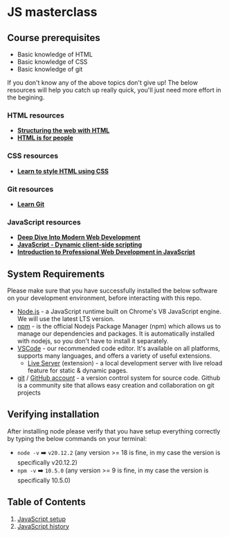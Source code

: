 # JS masterclass

## Course prerequisites

- Basic knowledge of HTML
- Basic knowledge of CSS
- Basic knowledge of git

If you don't know any of the above topics don't give up! The below resources will help you catch up really quick, you'll just need more effort in the begining.

### HTML resources

- [**Structuring the web with HTML**](https://developer.mozilla.org/en-US/docs/Learn/HTML)
- [**HTML is for people**](https://htmlforpeople.com/)

### CSS resources

- [**Learn to style HTML using CSS**](https://developer.mozilla.org/en-US/docs/Learn/CSS)

### Git resources

- [**Learn Git**](https://www.boot.dev/courses/learn-git)

### JavaScript resources

- [**Deep Dive Into Modern Web Development**](https://fullstackopen.com/en/)
- [**JavaScript - Dynamic client-side scripting**](https://developer.mozilla.org/en-US/docs/Learn/JavaScript)
- [**Introduction to Professional Web Development in JavaScript**](https://education.launchcode.org/js-independent-track/index-full.html)

## System Requirements

Please make sure that you have successfully installed the below software on your development environment, before interacting with this repo.

- [Node.js](https://nodejs.org/) - a JavaScript runtime built on Chrome's V8 JavaScript engine. We will use the latest LTS version.
- [npm](https://www.npmjs.com/) - is the official Nodejs Package Manager (npm) which allows us to manage our dependencies and packages. It is automatically installed with nodejs, so you don't have to install it separately.
- [VSCode](https://code.visualstudio.com/) - our recommended code editor. It's available on all platforms, supports many languages, and offers a variety of useful extensions.
  - [Live Server](https://marketplace.visualstudio.com/items?itemName=ritwickdey.LiveServer) (extension) - a local development server with live reload feature for static & dynamic pages.
- [git](https://git-scm.com/) / [GitHub account](https://github.com/) - a version control system for source code. Github is a community site that allows easy creation and collaboration on git projects

## Verifying installation

After installing node please verify that you have setup everything correctly by typing the below commands on your terminal:

- `node -v` ➡️ `v20.12.2` (any version >= 18 is fine, in my case the version is specifically v20.12.2)
- `npm -v` ➡️ `10.5.0` (any version >= 9 is fine, in my case the version is specifically 10.5.0)

## Table of Contents

1.  [JavaScript setup](https://github.com/tsevdos/js-masterclass/tree/main/01-setup)
2.  [JavaScript history](https://github.com/tsevdos/js-masterclass/tree/main/02-history)
